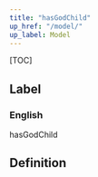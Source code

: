 ```yaml
---
title: "hasGodChild"
up_href: "/model/"
up_label: Model
---
```


[TOC]

## Label

### English
hasGodChild


## Definition



    
